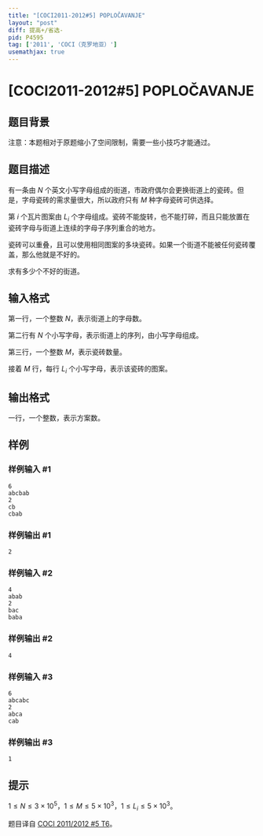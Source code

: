 ```yaml
---
title: "[COCI2011-2012#5] POPLOČAVANJE"
layout: "post"
diff: 提高+/省选-
pid: P4595
tag: ['2011', 'COCI（克罗地亚）']
usemathjax: true
---
```


# [COCI2011-2012#5] POPLOČAVANJE
## 题目背景

注意：本题相对于原题缩小了空间限制，需要一些小技巧才能通过。
## 题目描述

有一条由 $N$ 个英文小写字母组成的街道，市政府偶尔会更换街道上的瓷砖。但是，字母瓷砖的需求量很大，所以政府只有 $M$ 种字母瓷砖可供选择。

第 $i$ 个瓦片图案由 $L_{i}$ 个字母组成。瓷砖不能旋转，也不能打碎，而且只能放置在瓷砖字母与街道上连续的字母子序列重合的地方。

瓷砖可以重叠，且可以使用相同图案的多块瓷砖。如果一个街道不能被任何瓷砖覆盖，那么他就是不好的。

求有多少个不好的街道。
## 输入格式

第一行，一个整数 $N$，表示街道上的字母数。

第二行有 $N$ 个小写字母，表示街道上的序列，由小写字母组成。

第三行，一个整数 $M$，表示瓷砖数量。

接着 $M$ 行，每行 $L_{i}$ 个小写字母，表示该瓷砖的图案。
## 输出格式

一行，一个整数，表示方案数。
## 样例

### 样例输入 #1
```
6
abcbab
2
cb
cbab
```
### 样例输出 #1
```
2
```
### 样例输入 #2
```
4
abab
2
bac
baba
```
### 样例输出 #2
```
4
```
### 样例输入 #3
```
6
abcabc
2
abca
cab
```
### 样例输出 #3
```
1
```
## 提示

$1\le N\le 3\times 10^{5}$，$1\le M\le 5\times 10^{3}$，$1\le L_{i}\le 5\times 10^{3}$。

题目译自 [COCI 2011/2012 #5 T6](https://hsin.hr/coci/archive/2011_2012/contest5_tasks.pdf)。
